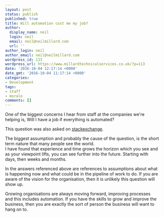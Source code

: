 ```yaml
---
layout: post
status: publish
published: true
title: Will automation cost me my job?
author:
  display_name: neil
  login: neil
  email: neil@neilmillard.com
  url: ''
author_login: neil
author_email: neil@neilmillard.com
wordpress_id: 113
wordpress_url: https://www.millardtechnicalservices.co.uk/?p=113
date: '2016-10-04 12:17:14 +0000'
date_gmt: '2016-10-04 11:17:14 +0000'
categories:
- Development
tags:
- staff
- morale
comments: []
---
```

<p>One of the biggest concerns I hear from staff at the companies we're helping is, Will I have a job if everything is automated?</p>
<p>This question was also asked on <a href="https://workplace.stackexchange.com/questions/77055/im-about-to-automate-myself-out-of-a-job-how-do-i-approach-my-boss-to-discuss">stackexchange</a>.</p>
<p>The biggest assumption and probably the cause of the question, is the short term nature that many people see the world.<br />
I have found that experience and time grows the horizon which you see and as your viewpoint lifts, you can see further into the future. Starting with days, then weeks and months.</p>
<p>In the answers referenced above are references to assumptions about what is happening now and what could be in the pipeline of work to do. If you are aware of the vision for the organisation, then it is unlikely this question will show up.</p>
<p>Growing organisations are always moving forward, improving processes and this includes automation. If you have the skills to grow and improve the business, then you are exactly the sort of person the business will want to hang on to.</p>
